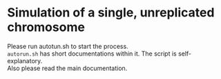 # Simulation of a single, unreplicated chromosome

Please run autotun.sh to start the process.<br>
```autorun.sh``` has short documentations within it. The script is self-explanatory. <br>
Also please read the main documentation.
